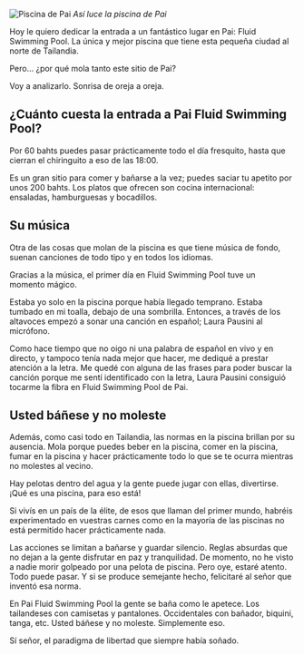 ![Piscina de Pai](https://lh3.googleusercontent.com/GCvME_pOfSxZPjMGkPATfBA09wjKm8c5T_pWSt97m4QYH7jIBeu9aRPQtXAIeJ_tHSz9iof-YMpDCVSR55opsTSbjN0n8K67EXlLvtHYILtg0l08Tfo_nyAGfxhPag-eLk4la8qey-iFioHo72MVqlEzyHc3QEJykD_HgqOf3kTVM6uY4rLJKNNjWQQCIOHDsd84F9IZU01lyx0MGVRJH4KV4Zl6WJaNGtn_MzML7TQfv9iivmO8_qHtDjo5c4CvpBcJ2zhJAc4A85JWK35dwmAhBmPmXbrT4wFRDvnz_kbTW-CKJ9DpDbjbJBufCW_KAbCw5u9JfK1xO6aT2aFaKqSLFt-31yFSkGGImRVMOMcbDPGyiAvuhJNz1WIcGg5NXYTZldFr61-3A8HxZMxOLgdcJXWxwJIATPTPWvcsNBAhoxeDgxVzi_xvD22pWmYNrRkeotZAZ3ecBisIRaxT-Jiw5qq6n-Lv4DxZVI-5EF-VQyY0r3MSU2FTlasEpV65VToDDVEgMqdsXV7ZGn7xO7gmL46uvJgzQgzQTHakeElBvWvi2G7UqBzv-ekEE9bAfVoa-0GjaI1MZdu_cGWfIxX9NSid2cHQ4jzqfMPYioAsV4z03HKY2NvByj7sOhidPKbD2oR1cplNiiqfcaA_MEk23wtnehjHxz8KlIca823ahAQ=w800-no)
*Así luce la piscina de Pai*

Hoy le quiero dedicar la entrada a un fantástico lugar en Pai: Fluid Swimming Pool. La única y mejor piscina que tiene esta pequeña ciudad al norte de Tailandia.

Pero... ¿por qué mola tanto este sitio de Pai?

Voy a analizarlo. Sonrisa de oreja a oreja.

## ¿Cuánto cuesta la entrada a Pai Fluid Swimming Pool?

Por 60 bahts puedes pasar prácticamente todo el día fresquito, hasta que cierran el chiringuito a eso de las 18:00.

Es un gran sitio para comer y bañarse a la vez; puedes saciar tu apetito por unos 200 bahts. Los platos que ofrecen son cocina internacional: ensaladas, hamburguesas y bocadillos.

## Su música

Otra de las cosas que molan de la piscina es que tiene música de fondo, suenan canciones de todo tipo y en todos los idiomas.

Gracias a la música, el primer día en Fluid Swimming Pool tuve un momento mágico.

Estaba yo solo en la piscina porque había llegado temprano. Estaba tumbado en mi toalla, debajo de una sombrilla. Entonces, a través de los altavoces empezó a sonar una canción en español; Laura Pausini al micrófono.

Como hace tiempo que no oigo ni una palabra de español en vivo y en directo, y tampoco tenía nada mejor que hacer, me dediqué a prestar atención a la letra. Me quedé con alguna de las frases para poder buscar la canción porque me sentí identificado con la letra, Laura Pausini consiguió tocarme la fibra en Fluid Swimming Pool de Pai.

## Usted báñese y no moleste

Además, como casi todo en Tailandia, las normas en la piscina brillan por su ausencia. Mola porque puedes beber en la piscina, comer en la piscina, fumar en la piscina y hacer prácticamente todo lo que se te ocurra mientras no molestes al vecino.

Hay pelotas dentro del agua y la gente puede jugar con ellas, divertirse. ¡Qué es una piscina, para eso está!

Si vivís en un país de la élite, de esos que llaman del primer mundo, habréis experimentado en vuestras carnes como en la mayoría de las piscinas no está permitido hacer prácticamente nada.

Las acciones se limitan a bañarse y guardar silencio. Reglas absurdas que no dejan a la gente disfrutar en paz y tranquilidad. De momento, no he visto a nadie morir golpeado por una pelota de piscina. Pero oye, estaré atento. Todo puede pasar. Y si se produce semejante hecho, felicitaré al señor que inventó esa norma.

En Pai Fluid Swimming Pool la gente se baña como le apetece. Los tailandeses con camisetas y pantalones. Occidentales con bañador, biquini, tanga, etc. Usted báñese y no moleste. Simplemente eso.

Sí señor, el paradigma de libertad que siempre había soñado.